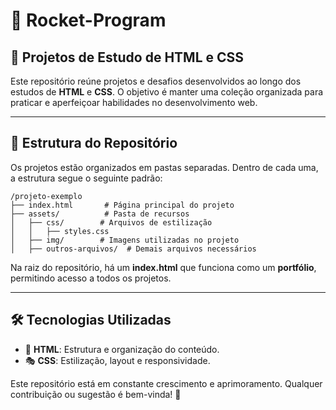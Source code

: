 # 🚀 Rocket-Program

## 📌 Projetos de Estudo de HTML e CSS

Este repositório reúne projetos e desafios desenvolvidos ao longo dos estudos de **HTML** e **CSS**. O objetivo é manter uma coleção organizada para praticar e aperfeiçoar habilidades no desenvolvimento web.

---

## 📂 Estrutura do Repositório

Os projetos estão organizados em pastas separadas. Dentro de cada uma, a estrutura segue o seguinte padrão:

```
/projeto-exemplo
├── index.html       # Página principal do projeto
├── assets/          # Pasta de recursos
│   ├── css/        # Arquivos de estilização
│   │   ├── styles.css
│   ├── img/        # Imagens utilizadas no projeto
│   ├── outros-arquivos/  # Demais arquivos necessários
```

Na raiz do repositório, há um **index.html** que funciona como um **portfólio**, permitindo acesso a todos os projetos.

---

## 🛠️ Tecnologias Utilizadas

- 🎨 **HTML**: Estrutura e organização do conteúdo.
- 🎭 **CSS**: Estilização, layout e responsividade.

Este repositório está em constante crescimento e aprimoramento. Qualquer contribuição ou sugestão é bem-vinda! 🚀

